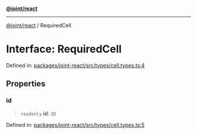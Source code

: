 [**@joint/react**](../README.md)

***

[@joint/react](../README.md) / RequiredCell

# Interface: RequiredCell

Defined in: [packages/joint-react/src/types/cell.types.ts:4](https://github.com/samuelgja/joint/blob/main/packages/joint-react/src/types/cell.types.ts#L4)

## Properties

### id

> `readonly` **id**: `ID`

Defined in: [packages/joint-react/src/types/cell.types.ts:5](https://github.com/samuelgja/joint/blob/main/packages/joint-react/src/types/cell.types.ts#L5)

